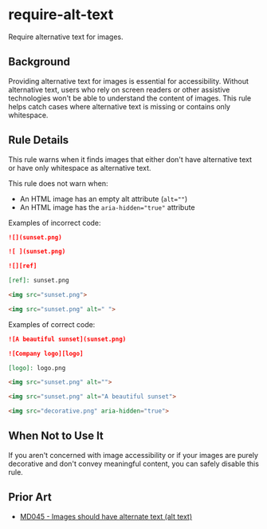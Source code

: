 # require-alt-text

Require alternative text for images.

## Background

Providing alternative text for images is essential for accessibility. Without alternative text, users who rely on screen readers or other assistive technologies won't be able to understand the content of images. This rule helps catch cases where alternative text is missing or contains only whitespace.

## Rule Details

This rule warns when it finds images that either don't have alternative text or have only whitespace as alternative text.

This rule does not warn when:
- An HTML image has an empty alt attribute (`alt=""`)
- An HTML image has the `aria-hidden="true"` attribute

Examples of incorrect code:

```markdown
![](sunset.png)

![ ](sunset.png)

![][ref]

[ref]: sunset.png

<img src="sunset.png">

<img src="sunset.png" alt=" ">
```

Examples of correct code:

```markdown
![A beautiful sunset](sunset.png)

![Company logo][logo]

[logo]: logo.png

<img src="sunset.png" alt="">

<img src="sunset.png" alt="A beautiful sunset">

<img src="decorative.png" aria-hidden="true">
```

## When Not to Use It

If you aren't concerned with image accessibility or if your images are purely decorative and don't convey meaningful content, you can safely disable this rule.

## Prior Art

* [MD045 - Images should have alternate text (alt text)](https://github.com/DavidAnson/markdownlint/blob/main/doc/md045.md)